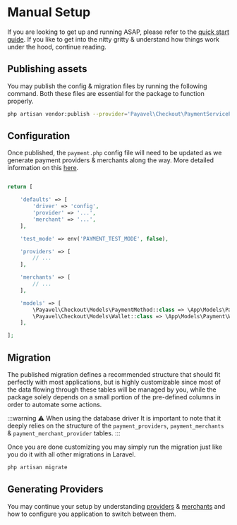 # Manual Setup

If you are looking to get up and running ASAP, please refer to the [quick start guide](quick-start). If you like to get into the nitty gritty & understand how things work under the hood, continue reading.

## Publishing assets

You may publish the config & migration files by running the following command. Both these files are essential for the package to function properly.

```bash
php artisan vendor:publish --provider='Payavel\Checkout\PaymentServiceProvider'
```

## Configuration

Once published, the `payment.php` config file will need to be updated as we generate payment providers & merchants along the way. More detailed information on this [here](providers#configuration).

```php

return [

    'defaults' => [
        'driver' => 'config',
        'provider' => '...',
        'merchant' => '...',
    ],

    'test_mode' => env('PAYMENT_TEST_MODE', false),

    'providers' => [
        // ...
    ],

    'merchants' => [
        // ...
    ],

    'models' => [
        \Payavel\Checkout\Models\PaymentMethod::class => \App\Models\Payment\PaymentMethod::class,
        \Payavel\Checkout\Models\Wallet::class => \App\Models\Payment\Wallet::class,
    ],

];

```

## Migration

The published migration defines a recommended structure that should fit perfectly with most applications, but is highly customizable since most of the data flowing through these tables will be managed by you, while the package solely depends on a small portion of the pre-defined columns in order to automate some actions.

:::warning ⚠️ When using the database driver
It is important to note that it deeply relies on the structure of the `payment_providers`, `payment_merchants` & `payment_merchant_provider` tables.
:::

Once you are done customizing you may simply run the migration just like you do it with all other migrations in Laravel.

```bash
php artisan migrate
```

## Generating Providers

You may continue your setup by understanding [providers](providers) & [merchants](merchants) and how to configure you application to switch between them.
